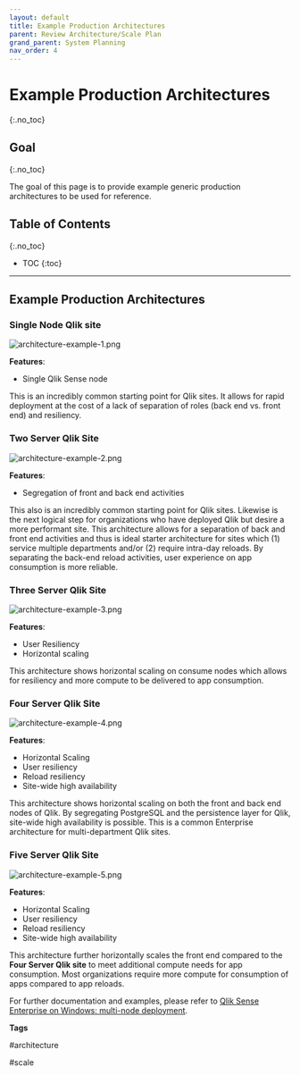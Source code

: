 ```yaml
---
layout: default
title: Example Production Architectures
parent: Review Architecture/Scale Plan
grand_parent: System Planning
nav_order: 4
---
```


# Example Production Architectures
{:.no_toc}

## Goal
{:.no_toc}

The goal of this page is to provide example generic production architectures to be used for reference.

## Table of Contents
{:.no_toc}

* TOC
{:toc}

-------------------------

## Example Production Architectures

### Single Node Qlik site

![architecture-example-1.png](images/architecture-example-1.png)

**Features**:
- Single Qlik Sense node

This is an incredibly common starting point for Qlik sites. It allows for rapid deployment at the cost of a lack of separation of roles (back end vs. front end) and resiliency.

### Two Server Qlik Site

![architecture-example-2.png](images/architecture-example-2.png)

**Features**:
- Segregation of front and back end activities

This also is an incredibly common starting point for Qlik sites. Likewise is the next logical step for organizations who have deployed Qlik but desire a more performant site. This architecture allows for a separation of back and front end activities and thus is ideal starter architecture for sites which (1) service multiple departments and/or (2) require intra-day reloads. By separating the back-end reload activities, user experience on app consumption is more reliable.

### Three Server Qlik Site

![architecture-example-3.png](images/architecture-example-3.png)

**Features**:
- User Resiliency
- Horizontal scaling

This architecture shows horizontal scaling on consume nodes which allows for resiliency and more compute to be delivered to app consumption.

### Four Server Qlik Site

![architecture-example-4.png](images/architecture-example-4.png)

**Features**:
- Horizontal Scaling
- User resiliency
- Reload resiliency
- Site-wide high availability

This architecture shows horizontal scaling on both the front and back end nodes of Qlik. By segregating PostgreSQL and the persistence layer for Qlik, site-wide high availability is possible. This is a common Enterprise architecture for multi-department Qlik sites.

### Five Server Qlik Site

![architecture-example-5.png](images/architecture-example-5.png)

**Features**:
- Horizontal Scaling
- User resiliency
- Reload resiliency
- Site-wide high availability

This architecture further horizontally scales the front end compared to the **Four Server Qlik site** to meet additional compute needs for app consumption. Most organizations require more compute for consumption of apps compared to app reloads.


For further documentation and examples, please refer to [Qlik Sense Enterprise on Windows: multi-node deployment](https://help.qlik.com/en-US/sense-admin/Subsystems/DeployAdministerQSE/Content/Sense_DeployAdminister/QSEoW/Deploy_QSEoW/Enterprise-deployment.htm).

**Tags**

#architecture

#scale

&nbsp;
